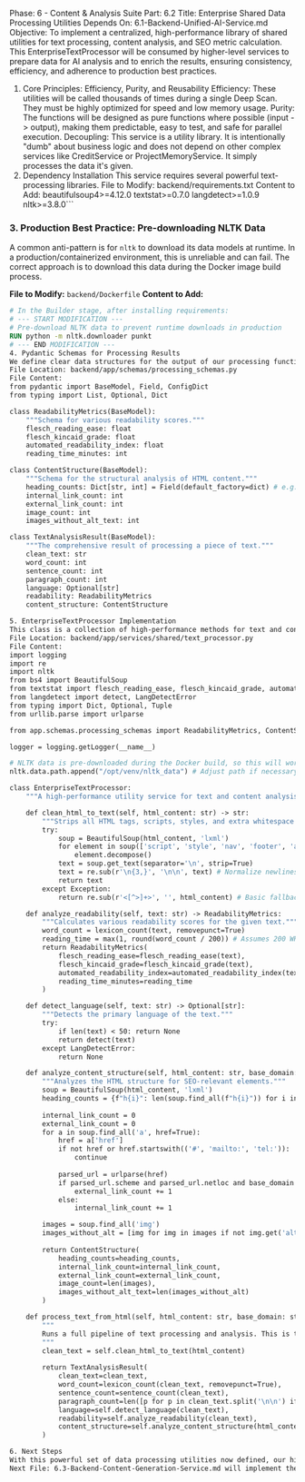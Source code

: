 Phase: 6 - Content & Analysis Suite
Part: 6.2
Title: Enterprise Shared Data Processing Utilities
Depends On: 6.1-Backend-Unified-AI-Service.md
Objective: To implement a centralized, high-performance library of shared utilities for text processing, content analysis, and SEO metric calculation. This EnterpriseTextProcessor will be consumed by higher-level services to prepare data for AI analysis and to enrich the results, ensuring consistency, efficiency, and adherence to production best practices.
1. Core Principles: Efficiency, Purity, and Reusability
Efficiency: These utilities will be called thousands of times during a single Deep Scan. They must be highly optimized for speed and low memory usage.
Purity: The functions will be designed as pure functions where possible (input -> output), making them predictable, easy to test, and safe for parallel execution.
Decoupling: This service is a utility library. It is intentionally "dumb" about business logic and does not depend on other complex services like CreditService or ProjectMemoryService. It simply processes the data it's given.
2. Dependency Installation
This service requires several powerful text-processing libraries.
File to Modify: backend/requirements.txt
Content to Add:
beautifulsoup4>=4.12.0
textstat>=0.7.0
langdetect>=1.0.9
nltk>=3.8.0```

### **3. Production Best Practice: Pre-downloading NLTK Data**

A common anti-pattern is for `nltk` to download its data models at runtime. In a production/containerized environment, this is unreliable and can fail. The correct approach is to download this data during the Docker image build process.

**File to Modify:** `backend/Dockerfile`
**Content to Add:**
```dockerfile
# In the Builder stage, after installing requirements:
# --- START MODIFICATION ---
# Pre-download NLTK data to prevent runtime downloads in production
RUN python -m nltk.downloader punkt
# --- END MODIFICATION ---
4. Pydantic Schemas for Processing Results
We define clear data structures for the output of our processing functions.
File Location: backend/app/schemas/processing_schemas.py
File Content:
from pydantic import BaseModel, Field, ConfigDict
from typing import List, Optional, Dict

class ReadabilityMetrics(BaseModel):
    """Schema for various readability scores."""
    flesch_reading_ease: float
    flesch_kincaid_grade: float
    automated_readability_index: float
    reading_time_minutes: int

class ContentStructure(BaseModel):
    """Schema for the structural analysis of HTML content."""
    heading_counts: Dict[str, int] = Field(default_factory=dict) # e.g., {"h1": 1, "h2": 4}
    internal_link_count: int
    external_link_count: int
    image_count: int
    images_without_alt_text: int

class TextAnalysisResult(BaseModel):
    """The comprehensive result of processing a piece of text."""
    clean_text: str
    word_count: int
    sentence_count: int
    paragraph_count: int
    language: Optional[str]
    readability: ReadabilityMetrics
    content_structure: ContentStructure

5. EnterpriseTextProcessor Implementation
This class is a collection of high-performance methods for text and content analysis.
File Location: backend/app/services/shared/text_processor.py
File Content:
import logging
import re
import nltk
from bs4 import BeautifulSoup
from textstat import flesch_reading_ease, flesch_kincaid_grade, automated_readability_index, sentence_count, lexicon_count
from langdetect import detect, LangDetectError
from typing import Dict, Optional, Tuple
from urllib.parse import urlparse

from app.schemas.processing_schemas import ReadabilityMetrics, ContentStructure, TextAnalysisResult

logger = logging.getLogger(__name__)

# NLTK data is pre-downloaded during the Docker build, so this will work without runtime downloads.
nltk.data.path.append("/opt/venv/nltk_data") # Adjust path if necessary for your container setup

class EnterpriseTextProcessor:
    """A high-performance utility service for text and content analysis."""

    def clean_html_to_text(self, html_content: str) -> str:
        """Strips all HTML tags, scripts, styles, and extra whitespace to return clean, readable text."""
        try:
            soup = BeautifulSoup(html_content, 'lxml')
            for element in soup(['script', 'style', 'nav', 'footer', 'aside', 'header']):
                element.decompose()
            text = soup.get_text(separator='\n', strip=True)
            text = re.sub(r'\n{3,}', '\n\n', text) # Normalize newlines
            return text
        except Exception:
            return re.sub(r'<[^>]+>', '', html_content) # Basic fallback

    def analyze_readability(self, text: str) -> ReadabilityMetrics:
        """Calculates various readability scores for the given text."""
        word_count = lexicon_count(text, removepunct=True)
        reading_time = max(1, round(word_count / 200)) # Assumes 200 WPM reading speed
        return ReadabilityMetrics(
            flesch_reading_ease=flesch_reading_ease(text),
            flesch_kincaid_grade=flesch_kincaid_grade(text),
            automated_readability_index=automated_readability_index(text),
            reading_time_minutes=reading_time
        )

    def detect_language(self, text: str) -> Optional[str]:
        """Detects the primary language of the text."""
        try:
            if len(text) < 50: return None
            return detect(text)
        except LangDetectError:
            return None

    def analyze_content_structure(self, html_content: str, base_domain: str) -> ContentStructure:
        """Analyzes the HTML structure for SEO-relevant elements."""
        soup = BeautifulSoup(html_content, 'lxml')
        heading_counts = {f"h{i}": len(soup.find_all(f"h{i}")) for i in range(1, 7)}
        
        internal_link_count = 0
        external_link_count = 0
        for a in soup.find_all('a', href=True):
            href = a['href']
            if not href or href.startswith(('#', 'mailto:', 'tel:')):
                continue
            
            parsed_url = urlparse(href)
            if parsed_url.scheme and parsed_url.netloc and base_domain not in parsed_url.netloc:
                external_link_count += 1
            else:
                internal_link_count += 1

        images = soup.find_all('img')
        images_without_alt = [img for img in images if not img.get('alt', '').strip()]
        
        return ContentStructure(
            heading_counts=heading_counts,
            internal_link_count=internal_link_count,
            external_link_count=external_link_count,
            image_count=len(images),
            images_without_alt_text=len(images_without_alt)
        )

    def process_text_from_html(self, html_content: str, base_domain: str) -> TextAnalysisResult:
        """
        Runs a full pipeline of text processing and analysis. This is the main entry point.
        """
        clean_text = self.clean_html_to_text(html_content)
        
        return TextAnalysisResult(
            clean_text=clean_text,
            word_count=lexicon_count(clean_text, removepunct=True),
            sentence_count=sentence_count(clean_text),
            paragraph_count=len([p for p in clean_text.split('\n\n') if p.strip()]),
            language=self.detect_language(clean_text),
            readability=self.analyze_readability(clean_text),
            content_structure=self.analyze_content_structure(html_content, base_domain)
        )

6. Next Steps
With this powerful set of data processing utilities now defined, our higher-level services can offload common analysis tasks, ensuring consistency and performance.
Next File: 6.3-Backend-Content-Generation-Service.md will implement the EnterpriseContentGenerationService. This service will be a primary consumer of our new EnterpriseTextProcessor, using it to analyze reference content and to quality-check the content generated by the AI.